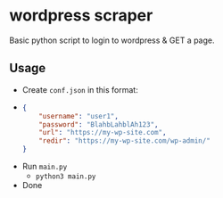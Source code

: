 # wordpress scraper

Basic python script to login to wordpress & GET a page.

## Usage
- Create `conf.json` in this format:
- ```json
  {
      "username": "user1",
      "password": "BlahbLahblAh123",
      "url": "https://my-wp-site.com",
      "redir": "https://my-wp-site.com/wp-admin/"
  }
  ```
- Run `main.py`
  - `python3 main.py`
- Done
